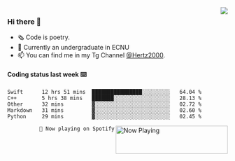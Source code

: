 <img  align="right" src="https://github-readme-stats.vercel.app/api?username=BillChen2K&show_icons=true&count_private=true&hide_title=true">

### Hi there 👋

- 🗞 Code is poetry.
- 🌱 Currently an undergraduate in ECNU
- 📫 You can find me in my Tg Channel [@Hertz2000](https://t.me/Hertz2000).

#### Coding status last week ⌨️

<!--START_SECTION:waka-->
```text
Swift      12 hrs 51 mins  ████████████████░░░░░░░░░   64.04 % 
C++        5 hrs 38 mins   ███████░░░░░░░░░░░░░░░░░░   28.13 % 
Other      32 mins         ▓░░░░░░░░░░░░░░░░░░░░░░░░   02.72 % 
Markdown   31 mins         ▓░░░░░░░░░░░░░░░░░░░░░░░░   02.60 % 
Python     29 mins         ▓░░░░░░░░░░░░░░░░░░░░░░░░   02.45 % 
```
<!--END_SECTION:waka-->


<div>
<a href="https://spotify-now-playing.billchen2k.vercel.app/now-playing?open">
   <img align="right" src="https://spotify-now-playing.billchen2k.vercel.app/now-playing" width="256" height="64" alt="Now Playing">
</a>
</div>

<div>
<p align="right"><code>🎵 Now playing on Spotify</code></p>
</div>

<!--
**BillChen2K/BillChen2K** is a ✨ _special_ ✨ repository because its `README.md` (this file) appears on your GitHub profile.

Here are some ideas to get you started:

- 🔭 I’m currently working on ...
- 🌱 I’m currently learning ...
- 👯 I’m looking to collaborate on ...
- 🤔 I’m looking for help with ...
- 💬 Ask me about ...
- 📫 How to reach me: ...
- 😄 Pronouns: ...
- ⚡ Fun fact: ...
-->
